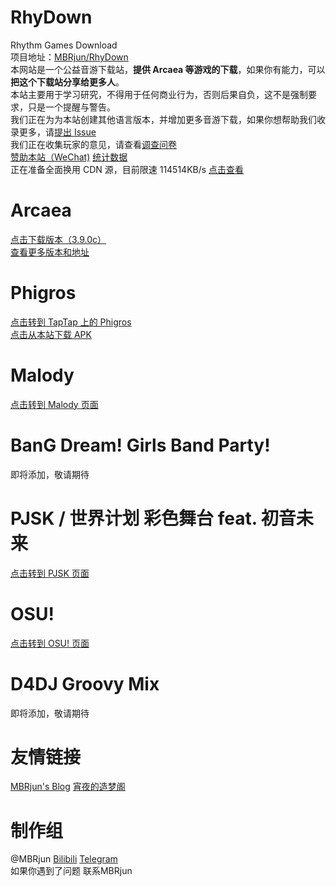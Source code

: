 # RhyDown
Rhythm Games Download  
项目地址：[MBRjun/RhyDown](https://github.com/MBRjun/RhyDown/)  
本网站是一个公益音游下载站，**提供 Arcaea 等游戏的下载**，如果你有能力，可以**把这个下载站分享给更多人**。  
本站主要用于学习研究，不得用于任何商业行为，否则后果自负，这不是强制要求，只是一个提醒与警告。  
我们正在为为本站创建其他语言版本，并增加更多音游下载，如果你想帮助我们收录更多，请[提出 Issue](https://github.com/MBRjun/RhyDown/issues)  
我们正在收集玩家的意见，请查看[调查问卷](https://forms.office.com/r/6qpHUuK8TE)  
[赞助本站（WeChat)](https://blog.mbrjun.cn/pay) [统计数据](/down/dl.md)  
正在准备全面换用 CDN 源，目前限速 114514KB/s [点击查看](https://cos.mbrjun.cn/rhy/sp_1.png)  
# Arcaea
[点击下载版本（3.9.0c）](https://cos.mbrjun.cn/rhy/arc/arcaea_3.9.0c.apk)  
[查看更多版本和地址](/down/Arcaea.md)  
# Phigros  
[点击转到 TapTap 上的 Phigros](https://www.taptap.com/app/165287)  
[点击从本站下载 APK](/down/Phigros.md)  
# Malody  
[点击转到 Malody 页面](/down/Malody.md)
# BanG Dream! Girls Band Party!  
即将添加，敬请期待
# PJSK / 世界计划 彩色舞台 feat. 初音未来
[点击转到 PJSK 页面](/down/PJSK.md)  
# OSU!
[点击转到 OSU! 页面](/down/osu.md)  
# D4DJ Groovy Mix
即将添加，敬请期待  
# 友情链接
[MBRjun's Blog](https://blog.mbrjun.cn)  [宵夜的造梦阁](https://itqcxy.cn)  
# 制作组  
@MBRjun [Bilibili](https://space.bilibili.com/411515003) [Telegram](https://t.me/MBRjun)    
如果你遇到了问题 联系MBRjun  

